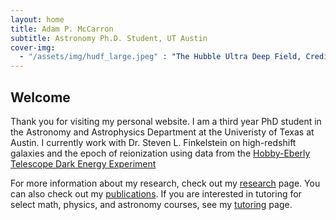 ```yaml
---
layout: home
title: Adam P. McCarron
subtitle: Astronomy Ph.D. Student, UT Austin
cover-img:
  - "/assets/img/hudf_large.jpeg" : "The Hubble Ultra Deep Field, Credit: NASA/ESA"
---
```


## Welcome

Thank you for visiting my personal website. I am a third year PhD student in the Astronomy and Astrophysics Department at the Univeristy of Texas at Austin. I currently work with Dr. Steven L. Finkelstein on high-redshift galaxies and the epoch of reionization using data from the [Hobby-Eberly Telescope Dark Energy Experiment](https://hetdex.org/)

For more information about my research, check out my [research](/research) page. You can also check out my [publications](/publications). If you are interested in tutoring for select math, physics, and astronomy courses, see my [tutoring](/tutoring) page. 
